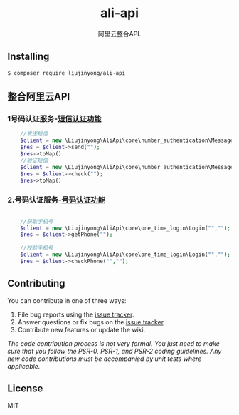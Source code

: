<h1 align="center"> ali-api </h1>

<p align="center"> 阿里云整合API.</p>


## Installing

```shell
$ composer require liujinyong/ali-api 
```


## 整合阿里云API

### 1号码认证服务-[短信认证功能](https://help.aliyun.com/zh/pnvs/product-overview/message-authentication?spm=a2c4g.11186623.0.0.6ca14130yQthsP)
```php
    //发送短信
    $client = new \Liujinyong\AliApi\core\number_authentication\Message("","","","");
    $res = $client->send("");
    $res->toMap()
    //验证短信
    $client = new \Liujinyong\AliApi\core\number_authentication\Message("","","","");
    $res = $client->check("");
    $res->toMap()
```

### 2.号码认证服务-[号码认证功能](https://help.aliyun.com/zh/pnvs/product-overview/number-authentication?spm=a2c4g.11186623.0.0.4a4f474c3u5Ytu)
```php

    //获取手机号
    $client = new \Liujinyong\AliApi\core\one_time_login\Login("","");
    $res = $client->getPhone("");
    
    //校验手机号
    $client = new \Liujinyong\AliApi\core\one_time_login\Login("","");
    $res = $client->checkPhone("","");
```


## Contributing

You can contribute in one of three ways:

1. File bug reports using the [issue tracker](https://github.com/liujinyong/ali-api/issues).
2. Answer questions or fix bugs on the [issue tracker](https://github.com/liujinyong/ali-api/issues).
3. Contribute new features or update the wiki.

_The code contribution process is not very formal. You just need to make sure that you follow the PSR-0, PSR-1, and PSR-2 coding guidelines. Any new code contributions must be accompanied by unit tests where applicable._

## License

MIT